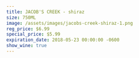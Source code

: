 ```yaml
---
title: JACOB'S CREEK - shiraz
size: 750ML
image: /assets/images/jacobs-creek-shiraz-1.png
reg_price: $6.99
special_price: $5.99
expiration_date: 2018-05-23 00:00:00 -0600
show_wine: true
---
```


